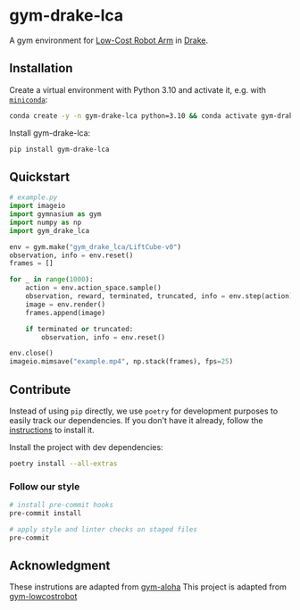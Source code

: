 # gym-drake-lca

A gym environment for [Low-Cost Robot Arm](https://github.com/AlexanderKoch-Koch/low_cost_robot) in [Drake](https://github.com/RobotLocomotion/drake).

## Installation

Create a virtual environment with Python 3.10 and activate it, e.g. with [`miniconda`](https://docs.anaconda.com/free/miniconda/index.html):
```bash
conda create -y -n gym-drake-lca python=3.10 && conda activate gym-drake-lca
```

Install gym-drake-lca:
```bash
pip install gym-drake-lca
```


## Quickstart

```python
# example.py
import imageio
import gymnasium as gym
import numpy as np
import gym_drake_lca

env = gym.make("gym_drake_lca/LiftCube-v0")
observation, info = env.reset()
frames = []

for _ in range(1000):
    action = env.action_space.sample()
    observation, reward, terminated, truncated, info = env.step(action)
    image = env.render()
    frames.append(image)

    if terminated or truncated:
        observation, info = env.reset()

env.close()
imageio.mimsave("example.mp4", np.stack(frames), fps=25)
```

## Contribute

Instead of using `pip` directly, we use `poetry` for development purposes to easily track our dependencies.
If you don't have it already, follow the [instructions](https://python-poetry.org/docs/#installation) to install it.

Install the project with dev dependencies:
```bash
poetry install --all-extras
```


### Follow our style

```bash
# install pre-commit hooks
pre-commit install

# apply style and linter checks on staged files
pre-commit
```

## Acknowledgment

These instrutions are adapted from [gym-aloha](https://github.com/huggingface/gym-aloha)
This project is adapted from [gym-lowcostrobot](https://github.com/perezjln/gym-lowcostrobot)

